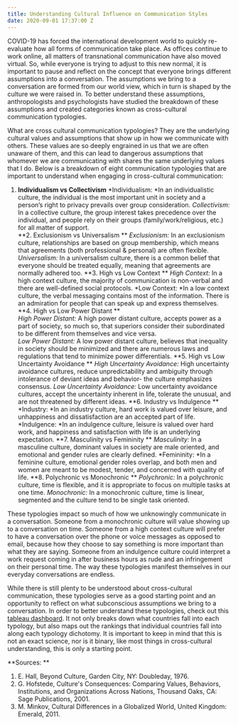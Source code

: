 ```yaml
---
title: Understanding Cultural Influence on Communication Styles
date: 2020-09-01 17:37:00 Z
---
```


COVID-19 has forced the international development world to quickly re-evaluate how all forms of communication take place. As offices continue to work online, all matters of transnational communication have also moved virtual. So, while everyone is trying to adjust to this new normal, it is important to pause and reflect on the concept that everyone brings different assumptions into a conversation. The assumptions we bring to a conversation are formed from our world view, which in turn is shaped by the culture we were raised in. To better understand these assumptions, anthropologists and psychologists have studied the breakdown of these assumptions and created categories known as cross-cultural communication typologies. 

What are cross cultural communication typologies? They are the underlying cultural values and assumptions that show up in how we communicate with others. These values are so deeply engrained in us that we are often unaware of them, and this can lead to dangerous assumptions that whomever we are communicating with shares the same underlying values that I do. Below is a breakdown of eight communication typologies that are important to understand when engaging in cross-cultural communication: 

1. **Individualism vs Collectivism** 
*Individualism: *In an individualistic culture, the individual is the most important unit in society and a person’s right to privacy prevails over group consideration. 
*Collectivism:* In a collective culture, the group interest takes precedence over the individual, and people rely on their groups (family/work/religious, etc.) for all matter of support.  
**2. Exclusionism vs Universalism **
*Exclusionism:* In an exclusionism culture, relationships are based on group membership, which means that agreements (both professional & personal) are often flexible. 
*Universalism:* In a universalism culture, there is a common belief that everyone should be treated equally, meaning that agreements are normally adhered too. 
**3. High vs Low Context **
*High Context:* In a high context culture, the majority of communication is non-verbal and there are well-defined social protocols. 
*Low Context: *In a low context culture, the verbal messaging contains most of the information. There is an admiration for people that can speak up and express themselves. 
**4. High vs Low Power Distant **	
*High Power Distant:* A high power distant culture, accepts power as a part of society, so much so, that superiors consider their subordinated to be different from themselves and vice versa.  
*Low Power Distant:* A low power distant culture, believes that inequality in society should be minimized and there are numerous laws and regulations that tend to minimize power differentials. 
**5. High vs Low Uncertainty Avoidance **
*High Uncertainty Avoidance:* High uncertainty avoidance cultures, reduce unpredictability and ambiguity through intolerance of deviant ideas and behavior- the culture emphasizes consensus. 
*Low Uncertainty Avoidance:* Low uncertainty avoidance cultures, accept the uncertainty inherent in life, tolerate the unusual, and are not threatened by different ideas. 
**6. Industry vs Indulgence **
*Industry: *In an industry culture, hard work is valued over leisure, and unhappiness and dissatisfaction are an accepted part of life. 
*Indulgence: *In an indulgence culture, leisure is valued over hard work, and happiness and satisfaction with life is an underlying expectation. 
**7. Masculinity vs Femininity ** 
*Masculinity:* In a masculine culture, dominant values in society are male oriented, and emotional and gender rules are clearly defined. 
*Femininity: *In a feminine culture, emotional gender roles overlap, and both men and women are meant to be modest, tender, and concerned with quality of life. 
**8. Polychronic vs Monochronic **
*Polychronic:* In a polychronic culture, time is flexible, and it is appropriate to focus on multiple tasks at one time.
*Monochronic:* In a monochronic culture, time is linear, segmented and the culture tend to be single task oriented. 

These typologies impact so much of how we unknowingly communicate in a conversation. Someone from a monochronic culture will value showing up to a conversation on time. Someone from a high context culture will prefer to have a conversation over the phone or voice messages as opposed to email, because how they choose to say something is more important than what they are saying. Someone from an indulgence culture could interpret a work request coming in after business hours as rude and an infringement on their personal time. The way these typologies manifest themselves in our everyday conversations are endless. 

While there is still plenty to be understood about cross-cultural communication, these typologies serve as a good starting point and an opportunity to reflect on what subconscious assumptions we bring to a conversation. In order to better understand these typologies, check out this [tableau dashboard](https://public.tableau.com/profile/glorianna.flanagan#!/vizhome/TypologyMapsFinal/CCCTypologies). It not only breaks down what countries fall into each typology, but also maps out the rankings that individual countries fall into along each typology dichotomy. It is important to keep in mind that this is not an exact science, nor is it binary, like most things in cross-cultural understanding, this is only a starting point.  

**Sources: **
1. E. Hall, Beyond Culture, Garden City, NY: Doubleday, 1976. 
2. G. Hofstede, Culture's Consequences: Comparing Values, Behaviors, Institutions, and Organizations Across Nations, Thousand Oaks, CA: Sage Publications, 2001. 
3. M. Minkov, Cultural Differences in a Globalized World, United Kingdom: Emerald, 2011.
